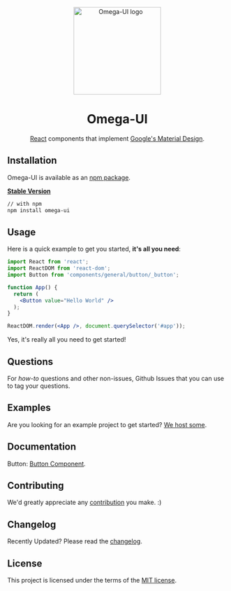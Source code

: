 <p align="center">
  <a href="javascript:;" rel="noopener" target="_blank"><img width="200" src="https://cdn.qulongjun.cn/blog_ico.png" alt="Omega-UI logo"></a></p>
</p>

<h1 align="center">Omega-UI</h1>

<div align="center">

[React](http://facebook.github.io/react/) components that implement [Google's Material Design](https://www.google.com/design/spec/material-design/introduction.html).

</div>

## Installation

Omega-UI is available as an [npm package](https://www.npmjs.com/package/@material-ui/core).

**[Stable Version](https://material-ui.com/)**
```sh
// with npm
npm install omega-ui

```

## Usage

Here is a quick example to get you started, **it's all you need**:

```jsx
import React from 'react';
import ReactDOM from 'react-dom';
import Button from 'components/general/button/_button';

function App() {
  return (
    <Button value="Hello World" />
  );
}

ReactDOM.render(<App />, document.querySelector('#app'));
```

Yes, it's really all you need to get started!

## Questions

For *how-to* questions and other non-issues, Github Issues that you can use to tag your questions.

## Examples

Are you looking for an example project to get started?
[We host some](https://qulongjun.com).

## Documentation

Button: [Button Component](/doc/_button.md).

## Contributing

We'd greatly appreciate any [contribution](/CONTRIBUTING.md) you make. :)

## Changelog

Recently Updated?
Please read the [changelog](https://github.com/qulongjun/Omega-ui/releases).

## License

This project is licensed under the terms of the
[MIT license](/LICENSE).
